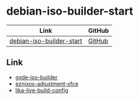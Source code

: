 

# debian-iso-builder-start

| Link | GitHub |
| ---- | ------ |
| [debian-iso-builder-start](https://samwhelp.github.io/debian-iso-builder-start/) | [GitHub](https://github.com/samwhelp/debian-iso-builder-start) |




## Link

* [gxde-iso-builder](https://github.com/GXDE-OS/gxde-iso-builder)
* [eznixos-adjustment-xfce](https://github.com/samwhelp/eznixos-adjustment-iso-profile-start/tree/main/debian-12/locale/en_us/eznixos-adjustment-xfce)
* [lika-live-build-config](https://github.com/samwhelp/lika-live-build-config)
